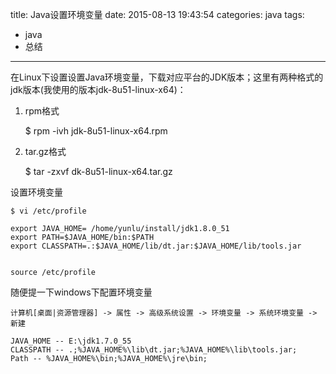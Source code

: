 title: Java设置环境变量
date: 2015-08-13 19:43:54
categories: java 
tags:
  - java
  - 总结
---
在Linux下设置设置Java环境变量，下载对应平台的JDK版本；这里有两种格式的jdk版本(我使用的版本jdk-8u51-linux-x64)：

1. rpm格式
	
	$ rpm -ivh jdk-8u51-linux-x64.rpm

2. tar.gz格式

	$ tar -zxvf dk-8u51-linux-x64.tar.gz


设置环境变量

	$ vi /etc/profile

	export JAVA_HOME= /home/yunlu/install/jdk1.8.0_51
	export PATH=$JAVA_HOME/bin:$PATH
	export CLASSPATH=.:$JAVA_HOME/lib/dt.jar:$JAVA_HOME/lib/tools.jar


	source /etc/profile


随便提一下windows下配置环境变量

	计算机[桌面|资源管理器] -> 属性 -> 高级系统设置 -> 环境变量 -> 系统环境变量 -> 新建 

	JAVA_HOME -- E:\jdk1.7.0_55
	CLASSPATH -- .;%JAVA_HOME%\lib\dt.jar;%JAVA_HOME%\lib\tools.jar;
	Path -- %JAVA_HOME%\bin;%JAVA_HOME%\jre\bin;